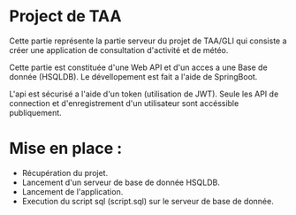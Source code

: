 # Project de TAA 
Cette partie représente la partie serveur du projet de TAA/GLI qui consiste a créer une application de consultation d'activité et de météo.

Cette partie est constituée d'une Web API et d'un acces a une Base de donnée (HSQLDB). Le dévellopement est fait a l'aide de SpringBoot.

L'api est sécurisé a l'aide d'un token (utilisation de JWT).
Seule les API de connection et d'enregistrement d'un utilisateur sont accéssible publiquement.

# Mise en place :
  - Récupération du projet.
  - Lancement d'un serveur de base de donnée HSQLDB.
  - Lancement de l'application.
  - Execution du script sql (script.sql) sur le serveur de base de donnée.
